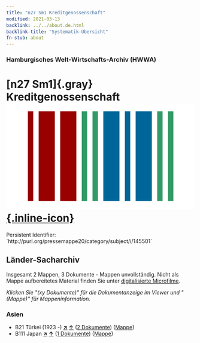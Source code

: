 ```yaml
---
title: "n27 Sm1 Kreditgenossenschaft"
modified: 2021-03-13
backlink: ../../about.de.html
backlink-title: "Systematik-Übersicht"
fn-stub: about
---
```


### Hamburgisches Welt-Wirtschafts-Archiv (HWWA)

# [n27 Sm1]{.gray}&#8201; Kreditgenossenschaft &#160; [![Wikidata](/images/Wikidata-logo.svg "Wikidata"){.inline-icon}](http://www.wikidata.org/entity/Q104711079)

<div class="hint">Persistent Identifier: `http://purl.org/pressemappe20/category/subject/i/145501`</div>







## Länder-Sacharchiv




Insgesamt 2 Mappen, 3 Dokumente - Mappen unvollständig.
Nicht als Mappe aufbereitetes Material finden Sie unter [digitalisierte Microfilme](/film/h1_sh.de.html).

_Klicken Sie "(xy Dokumente)" für die Dokumentanzeige im Viewer und "(Mappe)" für Mappeninformation._




### Asien

- B21 Türkei (1923 -) [**&nearr;**](../../../geo/i/141111/about.de.html "Türkei (1923 -) (alle Mappen)") [**&uarr;**](../../../geo/about.de.html#B21 "Ländersystematik") (<a href="https://pm20.zbw.eu/iiifview/folder/sh/141111,145501" title="über: Türkei (1923 -) : Kreditgenossenschaft" target="_blank">2 Dokumente</a>) ([Mappe](../../../../folder/sh/1411xx/141111/1455xx/145501/about.de.html))
- B111 Japan [**&nearr;**](../../../geo/i/141272/about.de.html "Japan (alle Mappen)") [**&uarr;**](../../../geo/about.de.html#B111 "Ländersystematik") (<a href="https://pm20.zbw.eu/iiifview/folder/sh/141272,145501" title="über: Japan : Kreditgenossenschaft" target="_blank">1 Dokumente</a>) ([Mappe](../../../../folder/sh/1412xx/141272/1455xx/145501/about.de.html))








